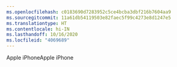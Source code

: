 ```yaml
---
ms.openlocfilehash: c0183690d7283952c5ce4bcba3dbf216b7604aa9
ms.sourcegitcommit: 11a61db54119503e82faec5f99c4273e8d1247e5
ms.translationtype: HT
ms.contentlocale: hi-IN
ms.lasthandoff: 10/16/2020
ms.locfileid: "4069689"
---
```

<span data-ttu-id="a7d80-101">Apple iPhone</span><span class="sxs-lookup"><span data-stu-id="a7d80-101">Apple iPhone</span></span>